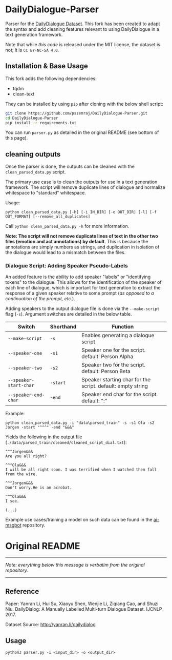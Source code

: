# DailyDialogue-Parser

Parser for the [DailyDialogue Dataset](http://yanran.li/dailydialog). This fork has been created to adapt the syntax and add cleaning features relevant to using DailyDialogue in a text generation framework.

Note that while _this code_ is released under the MIT license, the dataset is not; it is `CC BY-NC-SA 4.0`.

## Installation & Base Usage

This fork adds the following dependencies:

- tqdm
- clean-text

They can be installed by using `pip` after cloning with the below shell script:

```sh
git clone https://github.com/pszemraj/DailyDialogue-Parser.git
cd DailyDialogue-Parser
pip install -r requirements.txt
```

You can run `parser.py` as detailed in the original README (see bottom of this page).

## cleaning outputs

Once the parser is done, the outputs can be cleaned with the `clean_parsed_data.py` script.

The primary use case is to clean the outputs for use in a text generation framework. The script will remove duplicate lines of dialogue and normalize whitespace to "standard" whitespace.

Usage:


```shell
python clean_parsed_data.py [-h] [-i IN_DIR] [-o OUT_DIR] [-l] [-f OUT_FORMAT] [--remove_all_duplicates]
```

Call `python clean_parsed_data.py -h` for more information.

**Note: The script will not remove duplicate lines of text in the other two files (emotion and act annotations) by default**. This is because the annotations are simply numbers as strings, and duplication in isolation of the dialogue would lead to a mismatch between the files.

### Dialogue Script: Adding Speaker Pseudo-Labels

An added feature is the ability to add speaker "labels" or "identifying tokens" to the dialogue. This allows for the identification of the speaker of each line of dialogue, which is important for text generation to extract the response of a given speaker relative to some prompt (_as opposed to a continuation of the prompt, etc._).

Adding speakers to the output dialogue file is done via the `--make-script` flag (`-s`). Argument switches are detailed in the below table.

| Switch               | Shorthand | Function                                                    |
|----------------------|-----------|-------------------------------------------------------------|
| `--make-script`        | `-s`        | Enables generating a dialogue script                        |
| `--speaker-one`        | `-s1`       | Speaker one for the script. default: Person Alpha           |
| `--speaker-two`        | `-s2`       | Speaker two for the script. default: Person Beta            |
| `--speaker-start-char` | `-start`    | Speaker starting char for the script. default: empty string |
| `--speaker-end-char`   | `-end`      | Speaker end char for the script. default: ":"               |

Example:

```shell
python clean_parsed_data.py -i "data\parsed_train" -s -s1 Ola -s2 Jorgen -start "^^^" -end "&&&"
```

Yields the following in the output file (`./data/parsed_train/cleaned/cleaned_script_dial.txt`):

```
^^^Jorgen&&&
Are you all right?

^^^Ola&&&
I will be all right soon. I was terrified when I watched them fall from the wire.

^^^Jorgen&&&
Don't worry.He is an acrobat.

^^^Ola&&&
I see.

(...)
```

Example use cases/training a model on such data can be found in the [ai-msgbot](<https://github.com/pszemraj/ai-msgbot>) repository.

# Original README

---

_Note: everything below this message is verbatim from the original repository._

---

## Reference

Paper: Yanran Li, Hui Su, Xiaoyu Shen, Wenjie Li, Ziqiang Cao, and Shuzi Niu.
DailyDialog: A Manually Labelled Multi-turn Dialogue Dataset. IJCNLP 2017.

Dataset Source: <http://yanran.li/dailydialog>

## Usage

```
python3 parser.py -i <input_dir> -o <output_dir>
```
